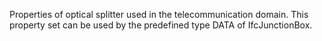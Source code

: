 Properties of optical splitter used in the telecommunication domain. This property set can be used by the predefined type DATA of IfcJunctionBox.

